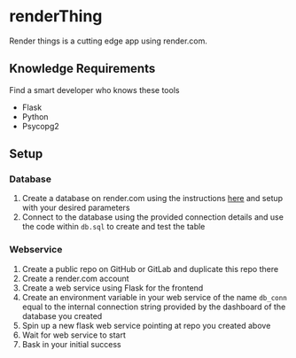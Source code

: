# renderThing

Render things is a cutting edge app using render.com.

## Knowledge Requirements

Find a smart developer who knows these tools

* Flask
* Python
* Psycopg2

## Setup

### Database
1. Create a database on render.com using the instructions [here](https://render.com/docs/databases#getting-started) and setup with your desired parameters
1. Connect to the database using the provided connection details and use the code within `db.sql` to create and test the table

### Webservice

1. Create a public repo on GitHub or GitLab and duplicate this repo there
1. Create a render.com account
1. Create a web service using Flask for the frontend
1. Create an environment variable in your web service of the name `db_conn` equal to the internal connection string provided by the dashboard of the database you created
1. Spin up a new flask web service pointing at repo you created above
1. Wait for web service to start
1. Bask in your initial success
